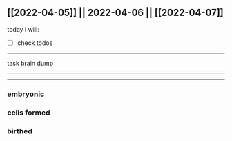 [[2022-04-05]] || 2022-04-06 || [[2022-04-07]]
---
today i will:
- [ ] check todos
---
task brain dump

---

---

### embryonic

### cells formed

### birthed